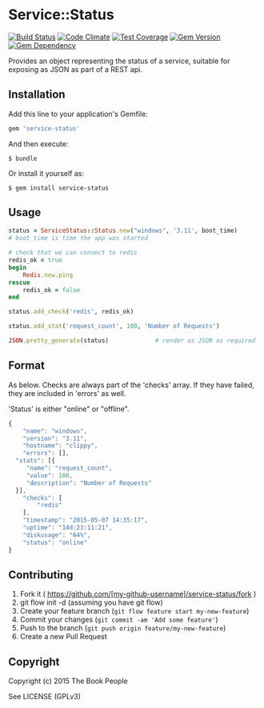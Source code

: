 # Service::Status

[![Build Status](https://travis-ci.org/TheBookPeople/service-status-ruby.svg)](https://travis-ci.org/TheBookPeople/service-status-ruby) [![Code Climate](https://codeclimate.com/github/TheBookPeople/service-status-ruby/badges/gpa.svg)](https://codeclimate.com/github/TheBookPeople/service-status-ruby) [![Test Coverage](https://codeclimate.com/github/TheBookPeople/service-status-ruby/badges/coverage.svg)](https://codeclimate.com/github/TheBookPeople/service-status-ruby) [![Gem Version](https://badge.fury.io/rb/service-status.svg)](http://badge.fury.io/rb/service-status) [![Gem Dependency](https://img.shields.io/gemnasium/TheBookPeople/service-status-ruby.svg)](https://gemnasium.com/TheBookPeople/service-status-ruby)


Provides an object representing the status of a service, suitable for exposing
as JSON as part of a REST api.

## Installation

Add this line to your application's Gemfile:

```ruby
gem 'service-status'
```

And then execute:

    $ bundle

Or install it yourself as:

    $ gem install service-status

## Usage

```ruby
status = ServiceStatus::Status.new("windows", '3.11', boot_time)
# boot_time is time the app was started

# check that we can connect to redis
redis_ok = true
begin
	Redis.new.ping
rescue
	redis_ok = false
end

status.add_check('redis', redis_ok)

status.add_stat('request_count', 100, 'Number of Requests')

JSON.pretty_generate(status)             # render as JSON as required
```
## Format

As below. Checks are always part of the 'checks' array. If they have failed,
they are included in 'errors' as well.

'Status' is either "online" or "offline".

```javascript
{
	"name": "windows",
	"version": "3.11",
	"hostname": "clippy",
	"errors": [],
  "stats": [{
     "name": "request_count",
     "value": 100,
     "description": "Number of Requests"
  }],
	"checks": [
		"redis"
	],
	"timestamp": "2015-05-07 14:35:17",
	"uptime": "14d:23:11:21",
	"diskusage": "64%",
	"status": "online"
}

```

## Contributing

1. Fork it ( https://github.com/[my-github-username]/service-status/fork )
2. git flow init -d (assuming you have git flow)
2. Create your feature branch (`git flow feature start my-new-feature`)
3. Commit your changes (`git commit -am 'Add some feature'`)
4. Push to the branch (`git push origin feature/my-new-feature`)
5. Create a new Pull Request

## Copyright

Copyright (c) 2015 The Book People

See LICENSE (GPLv3)
